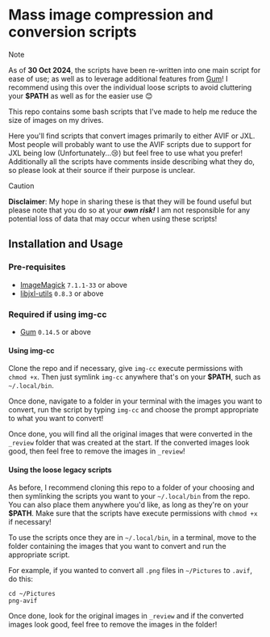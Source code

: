 # Mass image compression and conversion scripts

> [!NOTE] 
> As of **30 Oct 2024**, the scripts have been re-written into one main script for ease of use; as well as to leverage additional features from [Gum](https://github.com/charmbracelet/gum)! I recommend using this over the individual loose scripts to avoid cluttering your **$PATH** as well as for the easier use 😊

This repo contains some bash scripts that I've made to help me reduce the size of images on my drives.

Here you'll find scripts that convert images primarily to either AVIF or JXL. Most people will probably want to use the AVIF scripts due to support for JXL being low (Unfortunately...😢) but feel free to use what you prefer! Additionally all the scripts have comments inside describing what they do, so please look at their source if their purpose is unclear.


> [!CAUTION]
> **Disclaimer**: My hope in sharing these is that they will be found useful but please note that you do so at your ***own risk!*** I am not responsible for any potential loss of data that may occur when using these scripts!

## Installation and Usage
### Pre-requisites
- [ImageMagick](https://github.com/ImageMagick/ImageMagick) `7.1.1-33` or above
- [libjxl-utils](https://github.com/libjxl/libjxl) `0.8.3` or above
### Required if using img-cc
- [Gum](https://github.com/charmbracelet/gum) `0.14.5` or above


#### Using img-cc

Clone the repo and if necessary, give `img-cc` execute permissions with `chmod +x`. Then just symlink `img-cc` anywhere that's on your **$PATH**, such as `~/.local/bin`.

Once done, navigate to a folder in your terminal with the images you want to convert, run the script by typing `img-cc` and choose the prompt appropriate to what you want to convert!

Once done, you will find all the original images that were converted in the `_review` folder that was created at the start. If the converted images look good, then feel free to remove the images in `_review`!

#### Using the loose legacy scripts

As before, I recommend cloning this repo to a folder of your choosing and then symlinking the scripts you want to your `~/.local/bin` from the repo. You can also place them anywhere you'd like, as long as they're on your **$PATH**. Make sure that the scripts have execute permissions with `chmod +x` if necessary!

To use the scripts once they are in `~/.local/bin`, in a terminal, move to the folder containing the images that you want to convert and run the appropriate script.

For example, if you wanted to convert all `.png` files in `~/Pictures` to `.avif`, do this:

```
cd ~/Pictures
png-avif
```
Once done, look for the original images in `_review` and if the converted images look good, feel free to remove the images in the folder!
